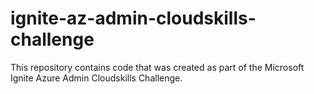 # ignite-az-admin-cloudskills-challenge
This repository contains code that was created as part of the Microsoft Ignite Azure Admin Cloudskills Challenge.
